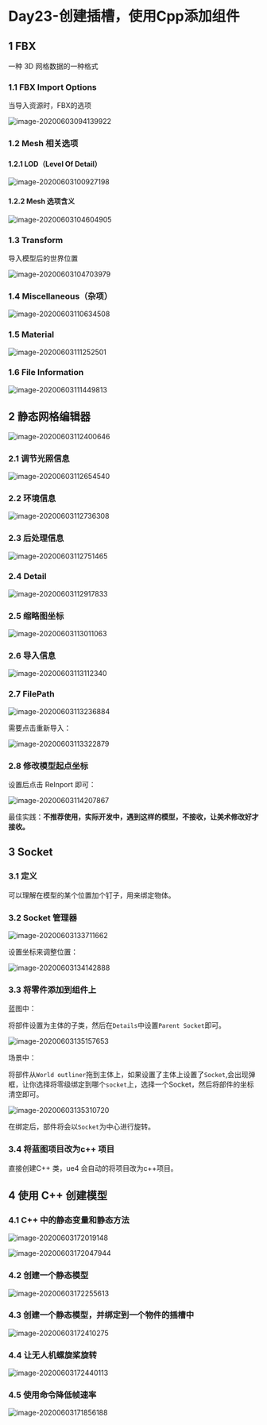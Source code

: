 # Day23-创建插槽，使用Cpp添加组件

## 1 FBX

一种 3D 网格数据的一种格式

### 1.1 FBX Import Options

当导入资源时，FBX的选项

![image-20200603094139922](../images/image-20200603094139922.png)

### 1.2 Mesh 相关选项

#### 1.2.1 LOD（Level Of Detail）

![image-20200603100927198](../images/image-20200603100927198.png)

#### 1.2.2 Mesh 选项含义

![image-20200603104604905](../images/image-20200603104604905.png)

### 1.3 Transform

导入模型后的世界位置

![image-20200603104703979](../images/image-20200603104703979.png)

### 1.4 Miscellaneous（杂项）

![image-20200603110634508](../images/image-20200603110634508.png)



### 1.5 Material

![image-20200603111252501](../images/image-20200603111252501.png)



### 1.6 File Information

![image-20200603111449813](../images/image-20200603111449813.png)



## 2 静态网格编辑器

![image-20200603112400646](../images/image-20200603112400646.png)

### 2.1 调节光照信息

![image-20200603112654540](../images/image-20200603112654540.png)

### 2.2 环境信息

![image-20200603112736308](../images/image-20200603112736308.png)

### 2.3 后处理信息

![image-20200603112751465](../images/image-20200603112751465.png)

### 2.4 Detail

![image-20200603112917833](../images/image-20200603112917833.png)

### 2.5 缩略图坐标

![image-20200603113011063](../images/image-20200603113011063.png)

### 2.6 导入信息

![image-20200603113112340](../images/image-20200603113112340.png)



### 2.7 FilePath

![image-20200603113236884](../images/image-20200603113236884.png)

需要点击重新导入：

![image-20200603113322879](../images/image-20200603113322879.png)

### 2.8 修改模型起点坐标

设置后点击 ReInport 即可：

![image-20200603114207867](../images/image-20200603114207867.png)

最佳实践：**不推荐使用，实际开发中，遇到这样的模型，不接收，让美术修改好才接收。**



## 3 Socket

### 3.1 定义

可以理解在模型的某个位置加个钉子，用来绑定物体。

### 3.2 Socket 管理器

![image-20200603133711662](../images/image-20200603133711662.png)

设置坐标来调整位置：

![image-20200603134142888](../images/image-20200603134142888.png)

### 3.3 将零件添加到组件上

蓝图中：

将部件设置为主体的子类，然后在`Details`中设置`Parent Socket`即可。

![image-20200603135157653](../images/image-20200603135157653.png)

场景中：

将部件从`World outliner`拖到主体上，如果设置了主体上设置了`Socket`,会出现弹框，让你选择将零级绑定到哪个`socket`上，选择一个Socket，然后将部件的坐标清空即可。

![image-20200603135310720](../images/image-20200603135310720.png)



在绑定后，部件将会以`Socket`为中心进行旋转。

### 3.4 将蓝图项目改为c++ 项目

直接创建C++ 类，ue4 会自动的将项目改为c++项目。



## 4 使用 C++ 创建模型

### 4.1 C++ 中的静态变量和静态方法

![image-20200603172019148](../images/image-20200603172019148.png)

![image-20200603172047944](../images/image-20200603172047944.png)

### 4.2 创建一个静态模型

![image-20200603172255613](../images/image-20200603172255613.png)

### 4.3 创建一个静态模型，并绑定到一个物件的插槽中

![image-20200603172410275](../images/image-20200603172410275.png)



### 4.4 让无人机螺旋桨旋转

![image-20200603172440113](../images/image-20200603172440113.png)

### 4.5 使用命令降低帧速率

![image-20200603171856188](../images/image-20200603171856188.png)

